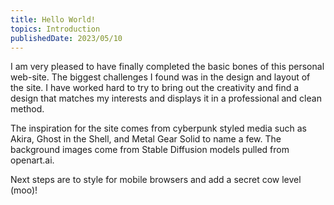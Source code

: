 ```yaml
---
title: Hello World!
topics: Introduction
publishedDate: 2023/05/10
---
```


I am very pleased to have finally completed the basic bones of this personal web-site. The biggest challenges I found was in the design and layout of the site. I have worked hard to try to bring out the creativity and find a design that matches my interests and displays it in a professional and clean method.

The inspiration for the site comes from cyberpunk styled media such as Akira, Ghost in the Shell, and Metal Gear Solid to name a few. The background images come from Stable Diffusion models pulled from openart.ai. 

Next steps are to style for mobile browsers and add a secret cow level (moo)!